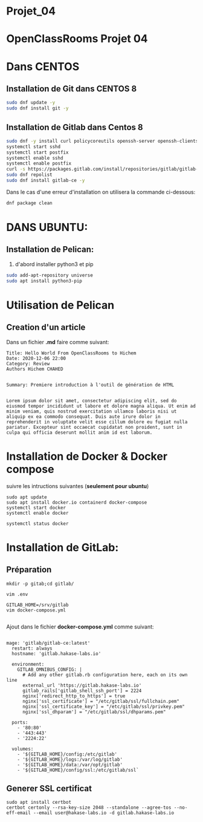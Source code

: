 # Projet_04
# OpenClassRooms Projet 04
# Dans CENTOS

## Installation de Git dans CENTOS 8
```bash
sudo dnf update -y
sudo dnf install git -y
```

## Installation de Gitlab dans Centos 8

```bash
sudo dnf -y install curl policycoreutils openssh-server openssh-clients postfix
systemctl start sshd 
systemctl start postfix
systemctl enable sshd
systemctl enable postfix
curl -s https://packages.gitlab.com/install/repositories/gitlab/gitlab-ce/script.rpm.sh | sudo bash
sudo dnf repolist
sudo dnf install gitlab-ce -y


```

Dans le cas d'une erreur d'installation on utilisera la commande ci-dessous:

```bash
dnf package clean

```
# DANS UBUNTU:






## Installation de Pelican:
1. d'abord installer python3 et pip
```bash
sudo add-apt-repository universe
sudo apt install python3-pip

```
# Utilisation de Pelican

## Creation d'un article

Dans un fichier **.md** faire comme suivant:

```
Title: Hello World From OpenClassRooms to Hichem
Date: 2020-12-06 22:00
Category: Review
Authors Hichem CHAHED


Summary: Premiere introduction à l'outil de génération de HTML


Lorem ipsum dolor sit amet, consectetur adipiscing elit, sed do eiusmod tempor incididunt ut labore et dolore magna aliqua. Ut enim ad minim veniam, quis nostrud exercitation ullamco laboris nisi ut aliquip ex ea commodo consequat. Duis aute irure dolor in reprehenderit in voluptate velit esse cillum dolore eu fugiat nulla pariatur. Excepteur sint occaecat cupidatat non proident, sunt in culpa qui officia deserunt mollit anim id est laborum.

```

# Installation de Docker & Docker compose

suivre les intructions suivantes (**seulement pour ubuntu**)

```
sudo apt update
sudo apt install docker.io containerd docker-compose
systemctl start docker
systemctl enable docker

systemctl status docker

```

# Installation de GitLab:
## Préparation

```
mkdir -p gitab;cd gitlab/

vim .env

GITLAB_HOME=/srv/gitlab
vim docker-compose.yml


```

Ajout dans le fichier **docker-compose.yml** comme suivant:

```

mage: 'gitlab/gitlab-ce:latest'
  restart: always
  hostname: 'gitlab.hakase-labs.io'

  environment:
    GITLAB_OMNIBUS_CONFIG: |
      # Add any other gitlab.rb configuration here, each on its own line
      external_url 'https://gitlab.hakase-labs.io'
      gitlab_rails['gitlab_shell_ssh_port'] = 2224
      nginx['redirect_http_to_https'] = true
      nginx['ssl_certificate'] = "/etc/gitlab/ssl/fullchain.pem"
      nginx['ssl_certificate_key'] = "/etc/gitlab/ssl/privkey.pem"
      nginx['ssl_dhparam'] = "/etc/gitlab/ssl/dhparams.pem"  

  ports:
    - '80:80'
    - '443:443'
    - '2224:22'

  volumes:
    - '${GITLAB_HOME}/config:/etc/gitlab'
    - '${GITLAB_HOME}/logs:/var/log/gitlab'
    - '${GITLAB_HOME}/data:/var/opt/gitlab'
    - '${GITLAB_HOME}/config/ssl:/etc/gitlab/ssl`

```

## Generer SSL certificat

```
sudo apt install certbot
certbot certonly --rsa-key-size 2048 --standalone --agree-tos --no-eff-email --email user@hakase-labs.io -d gitlab.hakase-labs.io
```
